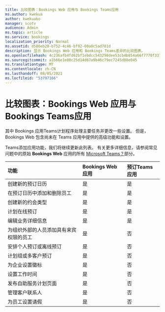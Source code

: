 ```yaml
---
title: 比较图表：Bookings Web 应用与 Bookings Teams应用
ms.author: kwekua
author: kwekuako
manager: scotv
audience: Admin
ms.topic: article
ms.service: bookings
localization_priority: Normal
ms.assetid: d586eb28-b752-4c46-bf92-00a0c5ad781d
description: 显示 Bookings Web 应用和 Bookings Teams差异的比较图表。
ms.openlocfilehash: 4c236afb4fd62bf1ebdcc543298dee53cb4b854a66f7770f33724c115da70e0b
ms.sourcegitcommit: a1b66e1e80c25d14d67a9b46c79ec7245d88e045
ms.translationtype: MT
ms.contentlocale: zh-CN
ms.lasthandoff: 08/05/2021
ms.locfileid: "53797166"
---
```

# <a name="comparison-chart-bookings-web-app-vs-bookings-teams-app"></a>比较图表：Bookings Web 应用与 Bookings Teams应用

其中 Bookings 应用Teams计划程序处理主要任务并更改一些设置。 但是，Bookings Web 包含尚未在 Teams 应用中提供的高级功能和设置。

Teams添加应用功能，我们将继续更新此列表。 有关更多详细信息，请参阅常见问题中的原始 **Bookings Web** 应用的所有 [Microsoft Teams？](bookings-faq.yml)部分。

| 功能 | Bookings Web 应用 | 预订Teams应用 |
|:---|:---|:---|
| 创建新的预订日历 | 是 | 是 |
| 在预订日历中添加和删除员工 | 是 | 是 |
| 创建新的约会类型 | 是 | 是 |
| 计划在线预订 | 是 | 是 |
| 编辑业务详细信息 | 是 | 是 |
| 为组织外部的人员添加具有来宾权限的员工 | 是 | 否 |
| 安排个人预订或离线预订 | 是 | 否 |
| 计划组或多客户预订 | 是 | 否 |
| 为企业设置徽标 | 是 | 否 |
| 设置工作时间 | 是 | 否 |
| 发布自助服务计划页面 | 是 | 否 |
| 管理客户联系人 | 是 | 否 |
| 为员工设置请假 | 是 | 否 |
